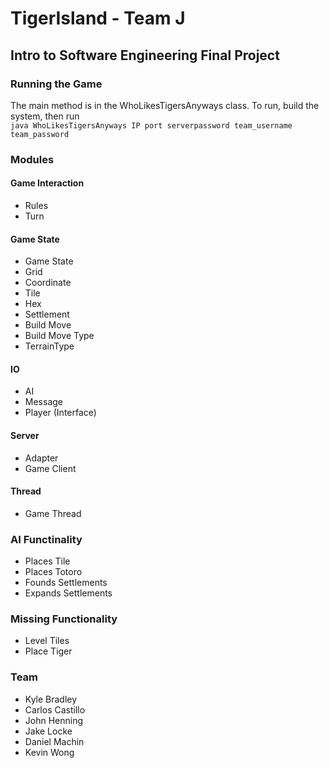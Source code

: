 # TigerIsland - Team J
## Intro to Software Engineering Final Project
### Running the Game  
The main method is in the WhoLikesTigersAnyways class. To run, build the system, then run  
`java WhoLikesTigersAnyways IP port serverpassword team_username team_password`

### Modules
#### Game Interaction
* Rules
* Turn
#### Game State
* Game State
* Grid
* Coordinate
* Tile
* Hex
* Settlement
* Build Move
* Build Move Type
* TerrainType
#### IO 
* AI
* Message
* Player (Interface)
#### Server
* Adapter
* Game Client
#### Thread
* Game Thread
 
### AI Functinality
- Places Tile
- Places Totoro
- Founds Settlements
- Expands Settlements

### Missing Functionality
- Level Tiles
- Place Tiger

### Team
- Kyle Bradley
- Carlos Castillo
- John Henning
- Jake Locke
- Daniel Machin
- Kevin Wong
